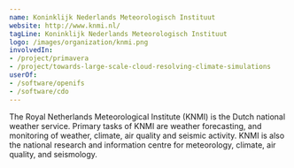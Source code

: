 ```yaml
---
name: Koninklijk Nederlands Meteorologisch Instituut
website: http://www.knmi.nl/
tagLine: Koninklijk Nederlands Meteorologisch Instituut
logo: /images/organization/knmi.png
involvedIn:
- /project/primavera
- /project/towards-large-scale-cloud-resolving-climate-simulations
userOf:
- /software/openifs
- /software/cdo
---
```

The Royal Netherlands Meteorological Institute (KNMI) is the Dutch national weather service. Primary tasks of KNMI are weather forecasting, and monitoring of weather, climate, air quality and seismic activity. KNMI is also the national research and information centre for meteorology, climate, air quality, and seismology.
